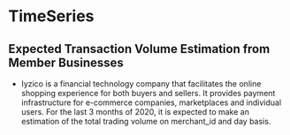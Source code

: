 # TimeSeries

## Expected Transaction Volume Estimation from Member Businesses
- Iyzico is a financial technology company that facilitates the online shopping experience for both buyers and sellers. 
It provides payment infrastructure for e-commerce companies, marketplaces and individual users. 
For the last 3 months of 2020, it is expected to make an estimation of the total trading volume on merchant_id and day basis.
